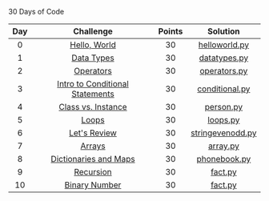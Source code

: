 30 Days of Code

| Day |                                                Challenge                                                | Points |                                                                                   Solution                                                                                  |
|:---:|:-------------------------------------------------------------------------------------------------------:|:------:|:---------------------------------------------------------------------------------------------------------------------------------------------------------------------------:|
|  0  | [Hello, World](https://www.hackerrank.com/challenges/30-hello-world)                                    |   30   | [helloworld.py](https://github.com/JShilpa/HackerRank-PySolutions/blob/master/30%20Days%20Of%20Code/Day%2000%20-%20Hello%20World/helloworld.py)                       |
|  1  | [Data Types](https://www.hackerrank.com/challenges/30-data-types)                                       |   30   | [datatypes.py](https://github.com/JShilpa/HackerRank-PySolutions/blob/master/30%20Days%20Of%20Code/Day%2001%20-%20Data%20Types/datatypes.py)                           |
|  2  | [Operators](https://www.hackerrank.com/challenges/30-operators)                                         |   30   | [operators.py](https://github.com/JShilpa/HackerRank-PySolutions/blob/master/30%20Days%20Of%20Code/Day%2002%20-%20Operators/operators.py)                              |
|  3  | [Intro to Conditional Statements](https://www.hackerrank.com/challenges/30-conditional-statements)      |   30   | [conditional.py](https://github.com/JShilpa/HackerRank-PySolutions/blob/master/30%20Days%20Of%20Code/Day%2003%20-%20Intro%20to%20Conditional%20Statements/conditional.py)  |
|  4  | [Class vs. Instance](https://www.hackerrank.com/challenges/30-class-vs-instance)                        |   30   | [person.py](https://github.com/JShilpa/HackerRank-PySolutions/blob/master/30%20Days%20Of%20Code/Day%2004%20-%20Class%20Vs%20Instance/person.py)                 |
|  5  | [Loops](https://www.hackerrank.com/challenges/30-loops)                                                 |   30   | [loops.py](https://github.com/JShilpa/HackerRank-PySolutions/blob/master/30%20Days%20Of%20Code/Day%2005%20-%20Loops/loops.py)                                    |
|  6  | [Let's Review](https://www.hackerrank.com/challenges/30-review-loop)                                    |   30   |[stringevenodd.py](https://github.com/JShilpa/HackerRank-PySolutions/blob/master/30%20Days%20Of%20Code/Day%2006%20-%20Let's%20Review/stringevenodd.py)                         |
|  7  | [Arrays](https://www.hackerrank.com/challenges/30-arrays)                                               |   30   | [array.py](https://github.com/JShilpa/HackerRank-PySolutions/blob/master/30%20Days%20Of%20Code/Day%2007%20-%20Arrays/array.py)                                 |
|  8  | [Dictionaries and Maps](https://www.hackerrank.com/challenges/30-dictionaries-and-maps)                 |   30   | [phonebook.py](https://github.com/JShilpa/HackerRank-PySolutions/blob/master/30%20Days%20Of%20Code/Day%2008%20-%20Dictionaries%20and%20Maps/phonebook.py)              |
|  9  | [Recursion](https://www.hackerrank.com/challenges/30-recursion)                                         |   30   | [fact.py](https://github.com/JShilpa/HackerRank-PySolutions/blob/master/30%20Days%20Of%20Code/Day%2009%20-%20Recursion/fact.py)                              |
|  10  | [Binary Number](https://www.hackerrank.com/challenges/30-recursion)                                         |   30   | [fact.py](https://github.com/JShilpa/HackerRank-PySolutions/blob/master/30%20Days%20Of%20Code/Day%2009%20-%20Recursion/fact.py)                              |
